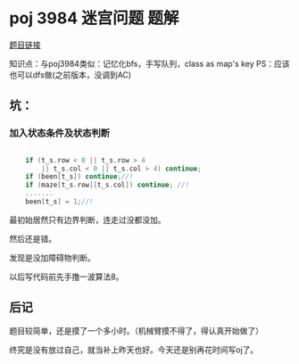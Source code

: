 # poj 3984 迷宫问题 题解

[题目链接](https://vjudge.net/problem/POJ-3984)

知识点：与poj3984类似：记忆化bfs，手写队列，class as map's key
PS：应该也可以dfs做(之前版本，没调到AC)

## 坑：

### 加入状态条件及状态判断

```cpp

    if (t_s.row < 0 || t_s.row > 4 
        || t_s.col < 0 || t_s.col > 4) continue;
    if (been[t_s]) continue;//!
    if (maze[t_s.row][t_s.col]) continue; //!
    .......
    been[t_s] = 1;//!
```

最初始居然只有边界判断，连走过没都没加。

然后还是错。

发现是没加障碍物判断。

以后写代码前先手撸一波算法8。

## 后记

题目较简单，还是摸了一个多小时。（机械臂摸不得了，得认真开始做了）

终究是没有放过自己，就当补上昨天也好。今天还是别再花时间写oj了。

